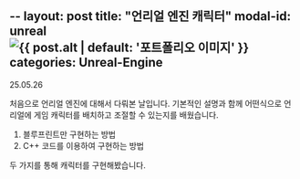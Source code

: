--
layout: post
title: "언리얼 엔진 캐릭터"
modal-id: unreal         
<img 
  src="img/portfolio/{{ post.img | default: 'placeholder.png' }}"
  alt="{{ post.alt | default: '포트폴리오 이미지' }}"
  class="img-responsive">
categories: Unreal-Engine
---

25.05.26

처음으로 언리얼 엔진에 대해서 다뤄본 날입니다. 
기본적인 설명과 함께 어떤식으로 언리얼에 게임 캐릭터를 배치하고 조절할 수 있는지를 배웠습니다.
1. 블루프린트만 구현하는 방법
2. C++ 코드를 이용하여 구현하는 방법

두 가지를 통해 캐릭터를 구현해봤습니다.
